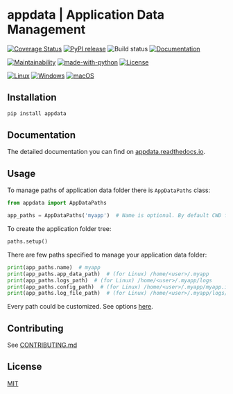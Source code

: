 # appdata | Application Data Management

[![Coverage Status](https://coveralls.io/repos/github/VoIlAlex/appdata/badge.svg?branch=master&)](https://coveralls.io/github/VoIlAlex/appdata?branch=master)
[![PyPI release](https://img.shields.io/pypi/v/appdata)](https://pypi.org/project/appdata/)
![Build status](https://github.com/VoIlAlex/appdata/actions/workflows/publish-to-pypi.yml/badge.svg)
[![Documentation](https://img.shields.io/readthedocs/appdata)](https://appdata.readthedocs.io/en/latest/)


[![Maintainability](https://api.codeclimate.com/v1/badges/b909411d678ef3500d92/maintainability)](https://codeclimate.com/github/VoIlAlex/appdata/maintainability)
[![made-with-python](https://img.shields.io/badge/Made%20with-Python-1f425f.svg)](https://www.python.org/)
[![License](https://img.shields.io/github/license/VoIlAlex/appdata)](https://github.com/VoIlAlex/appdata/blob/master/LICENSE.md)


[![Linux](https://svgshare.com/i/Zhy.svg)](https://svgshare.com/i/Zhy.svg)
[![Windows](https://svgshare.com/i/ZhY.svg)](https://svgshare.com/i/ZhY.svg)
[![macOS](https://svgshare.com/i/ZjP.svg)](https://svgshare.com/i/ZjP.svg)

## Installation

```bash
pip install appdata
```

## Documentation

The detailed documentation you can find on [appdata.readthedocs.io](https://appdata.readthedocs.io/en/latest/index.html).

## Usage

To manage paths of application data folder there is `AppDataPaths` class:

```python
from appdata import AppDataPaths

app_paths = AppDataPaths('myapp')  # Name is optional. By default CWD folder name is used.
```

To create the application folder tree:

```python
paths.setup()
```

There are few paths specified to manage your application data folder:

```python
print(app_paths.name)  # myapp
print(app_paths.app_data_path)  # (for Linux) /home/<user>/.myapp
print(app_paths.logs_path)  # (for Linux) /home/<user>/.myapp/logs
print(app_paths.config_path)  # (for Linux) /home/<user>/.myapp/myapp.ini
print(app_paths.log_file_path)  # (for Linux) /home/<user>/.myapp/logs/myapp.log
```

Every path could be customized. See options [here](https://appdata.readthedocs.io/).

## Contributing

See [CONTRIBUTING.md](CONTRIBUTING.md)

## License

[MIT](LICENSE.md)
